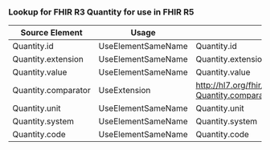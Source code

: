 ### Lookup for FHIR R3 Quantity for use in FHIR R5

| Source Element | Usage | Target |
| -------------- | ----- | ------ |
| Quantity.id | UseElementSameName | Quantity.id |
| Quantity.extension | UseElementSameName | Quantity.extension |
| Quantity.value | UseElementSameName | Quantity.value |
| Quantity.comparator | UseExtension | http://hl7.org/fhir/3.0/StructureDefinition/extension-Quantity.comparator |
| Quantity.unit | UseElementSameName | Quantity.unit |
| Quantity.system | UseElementSameName | Quantity.system |
| Quantity.code | UseElementSameName | Quantity.code |
